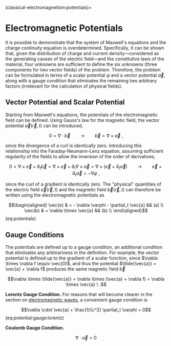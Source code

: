 <!--
```{article-info}
:author: basics
:date: "{sub-ref}`today`"
:read-time: "{sub-ref}`wordcount-minutes` min read"
```
-->

(classical-electromagnetism:potentials)=
# Electromagnetic Potentials

It is possible to demonstrate that the system of Maxwell's equations and the charge continuity equation is overdetermined. Specifically, it can be shown that, given the distribution of charge and current density—considered as the generating causes of the electric field—and the constitutive laws of the material, four unknowns are sufficient to define the six unknowns (three components for two vector fields) of the problem. Therefore, the problem can be formulated in terms of a scalar potential $\varphi$ and a vector potential $\vec{a}$, along with a gauge condition that eliminates the remaining two arbitrary factors (irrelevant for the calculation of physical fields).

## Vector Potential and Scalar Potential

Starting from Maxwell's equations, the potentials of the electromagnetic field can be defined. Using Gauss's law for the magnetic field, the vector potential $\vec{a}(\vec{r},t)$ can be introduced,

$$0 = \nabla \cdot \vec{b} \qquad \rightarrow \qquad \vec{b} = \nabla \times \vec{a} \ ,$$

since the divergence of a curl is identically zero. Introducing this relationship into the Faraday-Neumann-Lenz equation, assuming sufficient regularity of the fields to allow the inversion of the order of derivatives,

$$0 = \nabla \times \vec{e} + \partial_t \vec{b} = \nabla \times \vec{e} + \partial_t \nabla \times \vec{a} = \nabla \times (\vec{e} + \partial_t \vec{a}) \qquad \rightarrow \qquad \vec{e} + \partial_t \vec{a} = - \nabla \varphi \ ,$$

since the curl of a gradient is identically zero. The "physical" quantities of the electric field $\vec{e}(\vec{r},t)$ and the magnetic field $\vec{b}(\vec{r},t)$ can therefore be written using the electromagnetic potentials as

$$\begin{aligned}
 \vec{e} & = - \nabla \varphi - \partial_t \vec{a} && (a) \\
 \vec{b} & = \nabla \times \vec{a} && (b) \\
\end{aligned}$$ (eq:potentials)

## Gauge Conditions

The potentials are defined up to a gauge condition, an additional condition that eliminates any arbitrariness in the definition. For example, the vector potential is defined up to the gradient of a scalar function, since $\nabla \times \nabla f \equiv \vec{0}$, and thus the potential $\tilde{\vec{a}} = \vec{a} + \nabla f$ produces the same magnetic field $\vec{b}$

$$\nabla \times \tilde{\vec{a}} = \nabla \times (\vec{a} + \nabla f) = \nabla \times \vec{a} \ .$$

**Lorentz Gauge Condition.** For reasons that will become clearer in the section on [electromagnetic waves](classical-electromagnetism\:waves), a convenient gauge condition is

$$\nabla \cdot \vec{a} + \frac{1}{c^2} \partial_t \varphi = 0$$ (eq:potential:gauge:lorentz)

**Coulomb Gauge Condition.**

$$\nabla \cdot \vec{a} = 0$$


